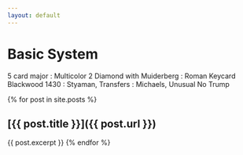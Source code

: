 ```yaml
---
layout: default
---
```


# Basic System
5 card major
: Multicolor 2 Diamond with Muiderberg
: Roman Keycard Blackwood 1430
: Styaman, Transfers
: Michaels, Unusual No Trump

{% for post in site.posts %}
## [{{ post.title }}]({{ post.url }}) 
{{ post.excerpt }}
{% endfor %}
